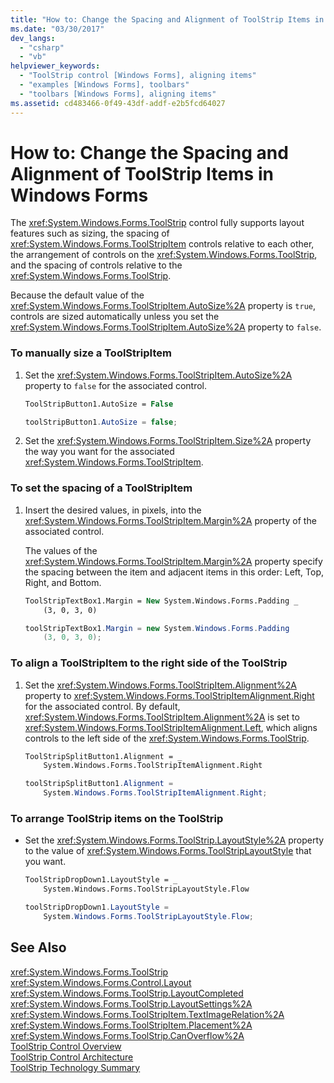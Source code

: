 ```yaml
---
title: "How to: Change the Spacing and Alignment of ToolStrip Items in Windows Forms"
ms.date: "03/30/2017"
dev_langs: 
  - "csharp"
  - "vb"
helpviewer_keywords: 
  - "ToolStrip control [Windows Forms], aligning items"
  - "examples [Windows Forms], toolbars"
  - "toolbars [Windows Forms], aligning items"
ms.assetid: cd483466-0f49-43df-addf-e2b5fcd64027
---
```

# How to: Change the Spacing and Alignment of ToolStrip Items in Windows Forms
The <xref:System.Windows.Forms.ToolStrip> control fully supports layout features such as sizing, the spacing of <xref:System.Windows.Forms.ToolStripItem> controls relative to each other, the arrangement of controls on the <xref:System.Windows.Forms.ToolStrip>, and the spacing of controls relative to the <xref:System.Windows.Forms.ToolStrip>.  
  
 Because the default value of the <xref:System.Windows.Forms.ToolStripItem.AutoSize%2A> property is `true`, controls are sized automatically unless you set the <xref:System.Windows.Forms.ToolStripItem.AutoSize%2A> property to `false`.  
  
### To manually size a ToolStripItem  
  
1. Set the <xref:System.Windows.Forms.ToolStripItem.AutoSize%2A> property to `false` for the associated control.  
  
   ```vb  
   ToolStripButton1.AutoSize = False  
   ```  
  
   ```csharp  
   toolStripButton1.AutoSize = false;  
   ```  
  
2. Set the <xref:System.Windows.Forms.ToolStripItem.Size%2A> property the way you want for the associated <xref:System.Windows.Forms.ToolStripItem>.  
  
### To set the spacing of a ToolStripItem  
  
1. Insert the desired values, in pixels, into the <xref:System.Windows.Forms.ToolStripItem.Margin%2A> property of the associated control.  
  
    The values of the <xref:System.Windows.Forms.ToolStripItem.Margin%2A> property specify the spacing between the item and adjacent items in this order: Left, Top, Right, and Bottom.  
  
   ```vb  
   ToolStripTextBox1.Margin = New System.Windows.Forms.Padding _  
       (3, 0, 3, 0)  
   ```  
  
   ```csharp  
   toolStripTextBox1.Margin = new System.Windows.Forms.Padding   
       (3, 0, 3, 0);  
   ```  
  
### To align a ToolStripItem to the right side of the ToolStrip  
  
1. Set the <xref:System.Windows.Forms.ToolStripItem.Alignment%2A> property to <xref:System.Windows.Forms.ToolStripItemAlignment.Right> for the associated control. By default, <xref:System.Windows.Forms.ToolStripItem.Alignment%2A> is set to <xref:System.Windows.Forms.ToolStripItemAlignment.Left>, which aligns controls to the left side of the <xref:System.Windows.Forms.ToolStrip>.  
  
   ```vb  
   ToolStripSplitButton1.Alignment = _  
       System.Windows.Forms.ToolStripItemAlignment.Right  
   ```  
  
   ```csharp  
   toolStripSplitButton1.Alignment =   
       System.Windows.Forms.ToolStripItemAlignment.Right;  
   ```  
  
### To arrange ToolStrip items on the ToolStrip  
  
- Set the <xref:System.Windows.Forms.ToolStrip.LayoutStyle%2A> property to the value of <xref:System.Windows.Forms.ToolStripLayoutStyle> that you want.  
  
  ```vb  
  ToolStripDropDown1.LayoutStyle = _  
      System.Windows.Forms.ToolStripLayoutStyle.Flow  
  ```  
  
  ```csharp  
  toolStripDropDown1.LayoutStyle =   
      System.Windows.Forms.ToolStripLayoutStyle.Flow;  
  ```  
  
## See Also  
 <xref:System.Windows.Forms.ToolStrip>  
 <xref:System.Windows.Forms.Control.Layout>  
 <xref:System.Windows.Forms.ToolStrip.LayoutCompleted>  
 <xref:System.Windows.Forms.ToolStrip.LayoutSettings%2A>  
 <xref:System.Windows.Forms.ToolStripItem.TextImageRelation%2A>  
 <xref:System.Windows.Forms.ToolStripItem.Placement%2A>  
 <xref:System.Windows.Forms.ToolStrip.CanOverflow%2A>  
 [ToolStrip Control Overview](../../../../docs/framework/winforms/controls/toolstrip-control-overview-windows-forms.md)  
 [ToolStrip Control Architecture](../../../../docs/framework/winforms/controls/toolstrip-control-architecture.md)  
 [ToolStrip Technology Summary](../../../../docs/framework/winforms/controls/toolstrip-technology-summary.md)
